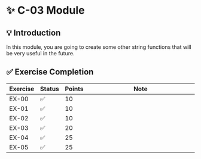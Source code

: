 # ✨ C-03 Module

## 💡 Introduction

In this module, you are going to create some other string functions that
will be very useful in the future.

## ✅ Exercise Completion

| Exercise | Status | Points | Note                         |
|----------|--------|--------|------------------------------|
| EX-00    | ✅      | 10     | <img width="441" height="1"> |
| EX-01    | ✅      | 10     |                              |
| EX-02    | ✅      | 10     |                              |
| EX-03    | ✅      | 20     |                              |
| EX-04    | ✅      | 25     |                              |
| EX-05    | ✅      | 25     |                              |